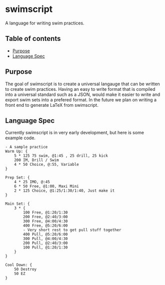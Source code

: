 # swimscript
A language for writing swim practices.

## Table of contents
* [Purpose](#purpose)
* [Language Spec](#language-spec)

## Purpose
The goal of swimscript is to create a universal langauge that can be written to create swim practices.
Having an easy to write format that is compiled into a universal standard such as a JSON, would make it easier
to write and export swim sets into a prefered format. In the future we plan on writing a front end to generate
LaTeX from swimscript.

## Language Spec
Currently swimscript is in very early development, but here is some example code.
```
- A sample practice
Warm Up: {
    5 * 125 75 swim, @1:45 , 25 drill, 25 kick
    200 IM, Drill / Swim
    4 * 50 Choice, @:55, Variable
}

Prep Set: {
    4 * 25 IMO, @:45
    6 * 50 Free, @1:00, Maxi Mini
    2 * 125 Choice, @1:25/1:30/1:40, Just make it
}

Main Set: {
    3 * {
        100 Free, @1:20/1:30
        200 Free, @2:40/3:00
        300 Free, @4:00/4:30
        400 Free, @5:20/6:00
        - Very short rest to get pull stuff together
        400 Pull, @5:20/6:00
        300 Pull, @4:00/4:30
        200 Pull, @2:40/3:00
        100 Pull, @1:20/1:30
    }
}

Cool Down: {
    50 Destroy
    50 EZ
}
```
